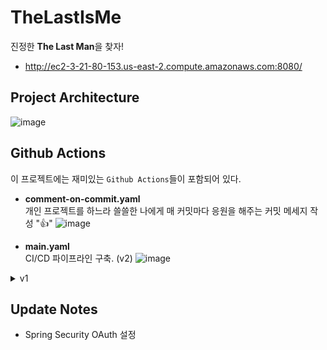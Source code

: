 # TheLastIsMe
진정한 **The Last Man**을 찾자!
* http://ec2-3-21-80-153.us-east-2.compute.amazonaws.com:8080/
## Project Architecture
![image](https://github.com/dbwp031/TheLastIsMe/assets/65337423/a0049db6-3c26-42b4-a055-7654cc2d9a3b)

## Github Actions
이 프로젝트에는 재미있는 `Github Actions`들이 포함되어 있다.

* **comment-on-commit.yaml**  
개인 프로젝트를 하느라 쓸쓸한 나에게 매 커밋마다 응원을 해주는 커밋 메세지 작성 "👍"
![image](https://github.com/dbwp031/TheLastIsMe/assets/65337423/6014f2cb-9694-4541-9e6f-21fadf959553)

* **main.yaml**  
CI/CD 파이프라인 구축. (v2)
![image](https://github.com/dbwp031/TheLastIsMe/assets/65337423/95d1a81f-12b1-4261-a4d5-c1bb8a6f9fdc)

<details>
<summary>v1</summary>
  
![image](https://github.com/dbwp031/TheLastIsMe/assets/65337423/40b206e9-b53d-4ede-8f9f-1e617a80ab8f)
</details>

## Update Notes
* Spring Security OAuth 설정
